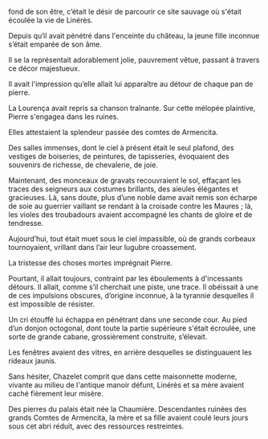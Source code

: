 fond de son être, c’était le désir de parcourir ce site sauvage où s'était écoulée la vie de Linérès.

Depuis qu‘il avait pénétré dans l'enceinte du château, la jeune fille inconnue s’était emparée de son âme.

Il se la représentait adorablement jolie, pauvrement vêtue, passant à travers ce décor majestueux.

Il avait l'impression qu’elle allait lui apparaître au détour de chaque pan
de pierre.

La Lourença avait repris sa chanson traînante. Sur cette mélopée plaintive, Pierre s'engagea dans les ruines.

Elles attestaient la splendeur passée des comtes de Armencita.

Des salles immenses, dont le ciel à présent était le seul plafond, des vestiges de boiseries, de peintures, de tapisseries, évoquaient des souvenirs de richesse, de chevalerie, de joie.

Maintenant, des monceaux de gravats recouvraient le sol, effaçant les
traces des seigneurs aux costumes brillants, des aïeules élégantes et gracieuses. Là, sans doute, plus d’une noble dame avait remis son écharpe de
soie au guerrier vaillant se rendant à la croisade contre les Maures ; là,
les violes des troubadours avaient accompagné les chants de gloire et
de tendresse.

Aujourd’hui, tout était muet sous le ciel impassible, où de grands corbeaux tournoyaient, vrillant dans l’air leur lugubre croassement.

La tristesse des choses mortes imprégnait Pierre.

Pourtant, il allait toujours, contraint par les éboulements à d'incessants
détours. Il allait, comme s’il cherchait une piste, une trace. Il obéissait à une de ces impulsions obscures, d’origine inconnue, à la tyrannie desquelles il est impossible de résister.

Un cri étouffé lui échappa en pénétrant dans une seconde cour. Au pied d’un donjon octogonal, dont toute la partie supérieure s'était écroulée, une
sorte de grande cabane, grossièrement construite, s’élevait.

Les fenêtres avaient des vitres, en arrière desquelles se distinguauent les rideaux jaunis.

Sans hésiter, Chazelet comprit que dans cette maisonnette moderne, vivante au milieu de l'antique manoir défunt, Linérès et sa mère avaient caché fièrement leur misère.

Des pierres du palais était née la Chaumière. Descendantes ruinées des grands Comtes de Armencita, la mère et sa fille avaient coulé leurs jours
sous cet abri réduit, avec des ressources restreintes.
